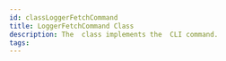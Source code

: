 ```yaml
---
id: classLoggerFetchCommand
title: LoggerFetchCommand Class
description: The  class implements the  CLI command.
tags:
---
```

